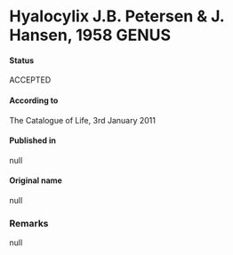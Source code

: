 Hyalocylix J.B. Petersen & J. Hansen, 1958 GENUS
=======

#### Status
ACCEPTED

#### According to
The Catalogue of Life, 3rd January 2011

#### Published in
null

#### Original name
null

### Remarks
null